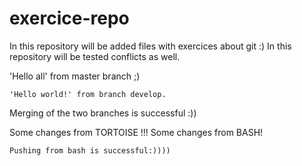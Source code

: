 # exercice-repo

In this repository will be added files with exercices about git :)
In this repository will be tested conflicts as well.

'Hello all' from master branch ;)

    'Hello world!' from branch develop.

Merging of the two branches is successful :))

Some changes from TORTOISE !!!
     Some changes from BASH!
	 
	Pushing from bash is successful:)))) 

